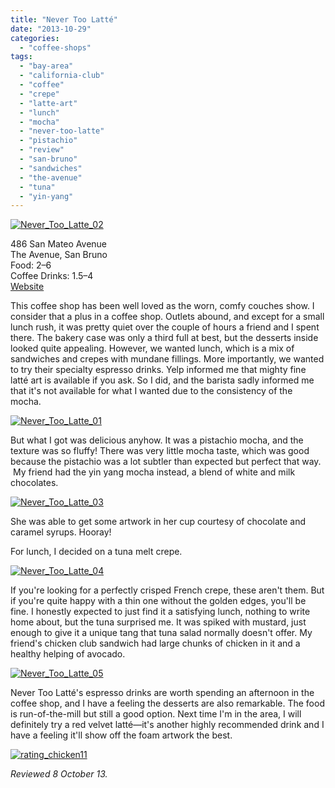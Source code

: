 ```yaml
---
title: "Never Too Latté"
date: "2013-10-29"
categories: 
  - "coffee-shops"
tags: 
  - "bay-area"
  - "california-club"
  - "coffee"
  - "crepe"
  - "latte-art"
  - "lunch"
  - "mocha"
  - "never-too-latte"
  - "pistachio"
  - "review"
  - "san-bruno"
  - "sandwiches"
  - "the-avenue"
  - "tuna"
  - "yin-yang"
---
```


[![Never_Too_Latte_02](http://s3.amazonaws.com/thegourmez-wpmedia/2013/10/Never_Too_Latte_02.jpg)](http://www.thegourmez.com/2013/10/never-too-latte/never_too_latte_02/)

486 San Mateo Avenue\
The Avenue, San Bruno\
Food: $2–$6\
Coffee Drinks: $1.5–$4\
[Website](http://www.nevertoolatte.net/)

This coffee shop has been well loved as the worn, comfy couches show. I consider that a plus in a coffee shop. Outlets abound, and except for a small lunch rush, it was pretty quiet over the couple of hours a friend and I spent there. The bakery case was only a third full at best, but the desserts inside looked quite appealing. However, we wanted lunch, which is a mix of sandwiches and crepes with mundane fillings. More importantly, we wanted to try their specialty espresso drinks. Yelp informed me that mighty fine latté art is available if you ask. So I did, and the barista sadly informed me that it's not available for what I wanted due to the consistency of the mocha.

[![Never_Too_Latte_01](http://s3.amazonaws.com/thegourmez-wpmedia/2013/10/Never_Too_Latte_01.jpg)](http://www.thegourmez.com/2013/10/never-too-latte/never_too_latte_01/)

But what I got was delicious anyhow. It was a pistachio mocha, and the texture was so fluffy! There was very little mocha taste, which was good because the pistachio was a lot subtler than expected but perfect that way.  My friend had the yin yang mocha instead, a blend of white and milk chocolates.

[![Never_Too_Latte_03](http://s3.amazonaws.com/thegourmez-wpmedia/2013/10/Never_Too_Latte_03.jpg)](http://www.thegourmez.com/2013/10/never-too-latte/never_too_latte_03/)

She was able to get some artwork in her cup courtesy of chocolate and caramel syrups. Hooray!

For lunch, I decided on a tuna melt crepe.

[![Never_Too_Latte_04](http://s3.amazonaws.com/thegourmez-wpmedia/2013/10/Never_Too_Latte_04.jpg)](http://www.thegourmez.com/2013/10/never-too-latte/never_too_latte_04/)

If you're looking for a perfectly crisped French crepe, these aren't them. But if you're quite happy with a thin one without the golden edges, you'll be fine. I honestly expected to just find it a satisfying lunch, nothing to write home about, but the tuna surprised me. It was spiked with mustard, just enough to give it a unique tang that tuna salad normally doesn't offer. My friend's chicken club sandwich had large chunks of chicken in it and a healthy helping of avocado.

[![Never_Too_Latte_05](http://s3.amazonaws.com/thegourmez-wpmedia/2013/10/Never_Too_Latte_05.jpg)](http://www.thegourmez.com/2013/10/never-too-latte/never_too_latte_05/)

Never Too Latté's espresso drinks are worth spending an afternoon in the coffee shop, and I have a feeling the desserts are also remarkable. The food is run-of-the-mill but still a good option. Next time I'm in the area, I will definitely try a red velvet latté—it's another highly recommended drink and I have a feeling it'll show off the foam artwork the best.

[![rating_chicken11](http://s3.amazonaws.com/thegourmez-wpmedia/2009/02/rating_chicken11.gif)](http://www.thegourmez.com/2009/02/barten-guestier-private-selection-merlot-2006/rating_chicken11/)

_Reviewed 8 October 13._

